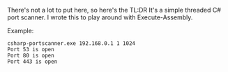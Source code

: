 There's not a lot to put here, so here's the TL:DR
It's a simple threaded C# port scanner. I wrote this to play around with Execute-Assembly.

Example:
```
csharp-portscanner.exe 192.168.0.1 1 1024
Port 53 is open
Port 80 is open
Port 443 is open
```
